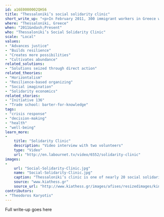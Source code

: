 ```yaml
---
id: a16E0000002QHS6
title: "Thessaloniki’s social solidarity clinic"
short_write_up: "<p>In February 2011, 300 immigrant workers in Greece went on hunger strike demanding dignity and basic civil rights. After the successful conclusion of this protest, the medical team that monitored and supported the hunger strikers in Thessaloniki decided to form a permanent structure to provide health care services to the nearly three million uninsured Greeks and immigrants, who have been left to fend for themselves after the dismantling of the public health system under the dictates of the International Monetary Fund (IMF) and the European Commission. To date, more than 350 volunteers have cared for hundreds of thousands of patients at the Social Solidarity Clinic, which is sustained entirely by the donations of individuals and movement organizations, and managed horizontally by a general assembly.</p>"
where: "Thessaloniki, Greece"
when: "2011&ndash;Present"
who: "Thessaloniki’s Social Solidarity Clinic"
scale: "Local"
values:
- "Advances justice"
- "Builds resilience"
- "Creates more possibilities"
- "Cultivates abundance"
related_solutions:
- "Solutions seized through direct action"
related_theories:
- "Horizontalism"
- "Resilience-based organizing"
- "Social imagination"
- "Solidarity economics"
related_stories:
- "Initiative 136"
- "Trade school: barter-for-knowledge"
tags:
- "crisis response"
- "decision-making"
- "health"
- "well-being"
learn_more:
-
    title: "Solidarity Clinic"
    description: "Video interview with two volunteers"
    type: "Video"
    url: "http://en.labournet.tv/video/6552/solidarity-clinic"
images:
-
    url: "Social-Solidarity-Clinic.jpg"
    name: "Social-Solidarity-Clinic.jpg"
    caption: "Thessaloniki’s clinic is one of nearly 20 social solidarity clinics in Greece"
    source: "www.kiathess.gr"
    source_url: "http://www.kiathess.gr/images/afises/resizedimages/kinwniko.jpg"
contributors:
- "Theodoros Karyotis"
---
```

Full write-up goes here
